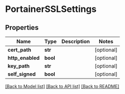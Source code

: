# PortainerSSLSettings

## Properties
Name | Type | Description | Notes
------------ | ------------- | ------------- | -------------
**cert_path** | **str** |  | [optional] 
**http_enabled** | **bool** |  | [optional] 
**key_path** | **str** |  | [optional] 
**self_signed** | **bool** |  | [optional] 

[[Back to Model list]](../README.md#documentation-for-models) [[Back to API list]](../README.md#documentation-for-api-endpoints) [[Back to README]](../README.md)


